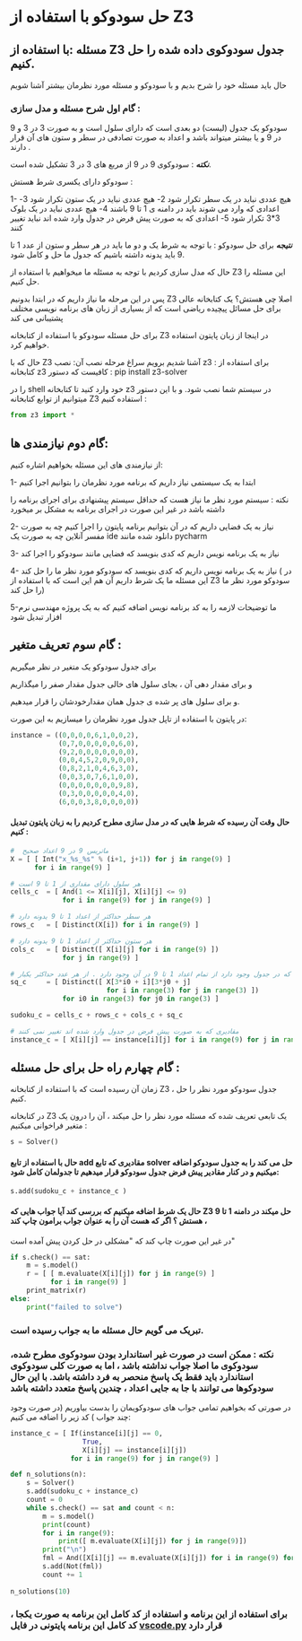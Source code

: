 # حل سودوکو با استفاده از Z3


## مسئله :با استفاده از Z3 جدول سودوکوی داده شده را حل کنیم.
حال باید مسئله خود را شرح بدیم و با سودوکو و مسئله مورد نظرمان بیشتر آشنا شویم

### گام اول شرح مسئله و مدل سازی : 
سودوکو یک جدول (لیست) دو بعدی است که دارای سلول است و به صورت 3 در 3 و 9 در 9 و یا بیشتر میتواند باشد و اعداد به صورت تصادفی در سطر و ستون های آن قرار دارند .

***نکته*** : سودوکوی 9 در 9 از مربع های 3 در 3 تشکیل شده است.

سودوکو دارای یکسری شرط هستش :

1-	هیچ عددی نباید در یک سطر تکرار شود
2-	هیچ عددی نباید در یک ستون تکرار شود
3-	اعدادی که وارد می شوند باید در دامنه ی 1 تا 9 باشند
4-	هیچ عددی نباید در یک بلوک 3*3 تکرار شود
5-	اعدادی که به صورت پیش فرض در جدول وارد شده اند نباید تغییر کنند

***نتیجه*** برای حل سودوکو : با توجه به شرط یک و دو ما باید در هر سطر و ستون از عدد 1 تا 9 باید یدونه داشته باشیم که جدول ما حل و کامل شود.

حال که مدل سازی کردیم با توجه به مسئله ما میخواهیم با استفاده از Z3 این مسئله را حل کنیم.

پس در این مرحله ما نیاز داریم که در ابتدا بدونیم Z3 اصلا چی هستش؟
یک کتابخانه عالی برای حل مسائل پیچیده ریاضی است که از بسیاری از زبان های برنامه نویسی مختلف پشتیبانی می کند

برای حل مسئله سودوکو با استفاده از کتابخانه Z3 در اینجا از زبان پایتون استفاده خواهیم کرد.

حال که با Z3 آشنا شدیم برویم سراغ مرحله نصب آن:
نصب z3 : 
برای استفاده از کتابخانه z3 کافیست که دستور : pip install z3-solver

را در shell خود وارد کنید تا کتابخانه z3 در سیستم شما نصب شود.
و با این دستور میتوانیم از توابع کتابخانه Z3 استفاده کنیم :


```python
from z3 import *
```

## گام دوم نیازمندی ها:
از نیازمندی های این مسئله بخواهیم اشاره کنیم:

1- ابتدا به یک سیستمی نیاز داریم که برنامه مورد نظرمان را بتوانیم اجرا کنیم

نکته : سیستم مورد نظر ما نیاز هست که حداقل سیستم پیشنهادی برای اجرای برنامه را داشته باشد در غیر این صورت در اجرای برنامه به مشکل بر میخورد

2- نیاز به یک فضایی داریم که در آن بتوانیم برنامه پایتون را اجرا کنیم چه به صورت مفسر آنلاین چه به صورت یک ide دانلود شده مانند pycharm

3- نیاز به یک برنامه نویس داریم که کدی بنویسد که فضایی مانند سودوکو را اجرا کند

4- نیاز به یک برنامه نویس داریم که کدی بنویسد که سودوکو مورد نظر ما را حل کند ( در این مسئله ما یک شرط داریم آن هم این است که با استفاده از Z3 سودوکو مورد نظر ما را حل کند)

5-ما توضیحات لازمه را به کد برنامه نویس اضافه کنیم که به یک پروژه مهندسی نرم افزار تبدیل شود

## گام سوم تعریف متغیر :
برای جدول سودوکو یک متغیر در نظر میگیریم

و برای مقدار دهی آن ، بجای سلول های خالی جدول مقدار صفر را میگذاریم

و برای سلول های پر شده ی جدول همان مقدارخودشان را قرار میدهیم.

در پایتون با استفاده از تاپل جدول مورد نظرمان را میسازیم به این صورت:



```python
instance = ((0,0,0,0,6,1,0,0,2),
            (0,7,0,0,0,0,0,6,0),
            (9,2,0,0,0,0,0,0,0),
            (0,0,4,5,2,0,9,0,0),
            (0,8,2,1,0,4,6,3,0),
            (0,0,3,0,7,6,1,0,0),
            (0,0,0,0,0,0,0,9,8),
            (0,3,0,0,0,0,0,4,0),
            (6,0,0,3,8,0,0,0,0))
```

#### حال وقت آن رسیده که شرط هایی که در مدل سازی مطرح کردیم را به زبان پایتون تبدیل کنیم :


```python
#  ماتریس 9 در 9 اعداد صحیح
X = [ [ Int("x_%s_%s" % (i+1, j+1)) for j in range(9) ]
      for i in range(9) ]

# هر سلول دارای مقداری از 1 تا 9 است
cells_c  = [ And(1 <= X[i][j], X[i][j] <= 9)
             for i in range(9) for j in range(9) ]

# هر سطر حداکثر از اعداد 1 تا 9 یدونه دارد
rows_c   = [ Distinct(X[i]) for i in range(9) ]

# هر ستون حداکثر از اعداد 1 تا 9 یدونه دارد
cols_c   = [ Distinct([ X[i][j] for i in range(9) ])
             for j in range(9) ]

# هر مربع 3 در 3 که در جدول وجود دارد از تمام اعداد 1 تا 9 در آن وجود دارد . از هر عدد حداکثر یکبار
sq_c     = [ Distinct([ X[3*i0 + i][3*j0 + j]
                        for i in range(3) for j in range(3) ])
             for i0 in range(3) for j0 in range(3) ]

sudoku_c = cells_c + rows_c + cols_c + sq_c

# مقادیری که به صورت پیش فرض در جدول وارد شده اند تغییر نمی کنند
instance_c = [ X[i][j] == instance[i][j] for i in range(9) for j in range(9) if not (instance[i][j] == 0) ]
```

## گام چهارم راه حل برای حل مسئله :
زمان آن رسیده است که با استفاده از کتابخانه Z3 ، جدول سودوکو مورد نظر را حل کنیم.

در کتابخانه Z3 یک تابعی تعریف شده که مسئله مورد نظر را حل میکند ، آن را درون یک متغیر فراخوانی میکنیم :



```python
s = Solver()
```

#### حال با استفاده از تابع add مقادیری که تابع solver حل می کند را به جدول سودوکو اضافه میکنیم و در کنار مقادیر پیش فرض جدول سودوکو قرار میدهیم تا جدولمان کامل شود:


```python
s.add(sudoku_c + instance_c )
```

#### حال یک شرط اضافه میکنیم که بررسی کند آیا جواب هایی که Z3 حل میکند در دامنه 1 تا 9 هستش ؟ اگر که هست آن را به عنوان جواب برامون چاپ کند ،
در غیر این صورت چاپ کند که "مشکلی در حل کردن پیش آمده است"



```python
if s.check() == sat:
    m = s.model()
    r = [ [ m.evaluate(X[i][j]) for j in range(9) ]
          for i in range(9) ]
    print_matrix(r)
else:
    print("failed to solve")
```

### تبریک می گویم حال مسئله ما به جواب رسیده است.
### نکته : ممکن است در صورت غیر استاندارد بودن سودوکوی مطرح شده، سودوکوی ما اصلا جواب نداشته باشد ، اما به صورت کلی سودوکوی استاندارد باید فقط یک پاسخ منحصر به فرد داشته باشد. با این حال سودوکوها می توانند با جا به جایی اعداد ، چندین پاسخ متعدد داشته باشد

در صورتی که بخواهیم تمامی جواب های سودوکویمان را بدست بیاوریم (در صورت وجود چند جواب )  کد زیر را اضافه می کنیم:


```python
instance_c = [ If(instance[i][j] == 0,
                  True,
                  X[i][j] == instance[i][j])
               for i in range(9) for j in range(9) ]    

def n_solutions(n):
    s = Solver()
    s.add(sudoku_c + instance_c)
    count = 0
    while s.check() == sat and count < n:
        m = s.model()
        print(count)
        for i in range(9):
            print([ m.evaluate(X[i][j]) for j in range(9)])
        print("\n")
        fml = And([X[i][j] == m.evaluate(X[i][j]) for i in range(9) for j in range(9)])
        s.add(Not(fml))
        count += 1
        
n_solutions(10)
```

###  برای استفاده از این برنامه و استفاده از کد کامل این برنامه به صورت یکجا ، کد کامل این برنامه پایتونی در فایل [vscode.py](https://github.com/RezaAsadzade/Solve-Sudoko-with-Z3/blob/main/vscode.py) قرار دارد
